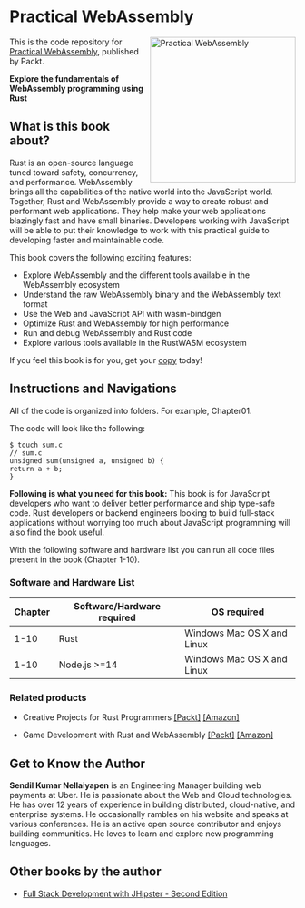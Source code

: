 # Practical WebAssembly

<a href="https://www.packtpub.com/product/practical-webassembly/9781838828004"><img src="https://static.packt-cdn.com/products/9781838828004/cover/smaller" alt="Practical WebAssembly" height="256px" align="right"></a>

This is the code repository for [Practical WebAssembly](https://www.packtpub.com/product/practical-webassembly/9781838828004), published by Packt.

**Explore the fundamentals of WebAssembly programming using Rust**

## What is this book about?
Rust is an open-source language tuned toward safety, concurrency, and performance. WebAssembly brings all the capabilities of the native world into the JavaScript world. Together, Rust and WebAssembly provide a way to create robust and performant web applications. They help make your web applications blazingly fast and have small binaries. Developers working with JavaScript will be able to put their knowledge to work with this practical guide to developing faster and maintainable code.

This book covers the following exciting features:
* Explore WebAssembly and the different tools available in the WebAssembly ecosystem
* Understand the raw WebAssembly binary and the WebAssembly text format
* Use the Web and JavaScript API with wasm-bindgen
* Optimize Rust and WebAssembly for high performance
* Run and debug WebAssembly and Rust code
* Explore various tools available in the RustWASM ecosystem

If you feel this book is for you, get your [copy](https://www.amazon.com/Practical-WebAssembly-Explore-fundamentals-WebAssembly-programming/dp/1838828001) today!


## Instructions and Navigations
All of the code is organized into folders. For example, Chapter01.

The code will look like the following:
```
$ touch sum.c
// sum.c
unsigned sum(unsigned a, unsigned b) {
return a + b;
}

```

**Following is what you need for this book:**
This book is for JavaScript developers who want to deliver better performance and ship type-safe code. Rust developers or backend engineers looking to build full-stack applications without worrying too much about JavaScript programming will also find the book useful.

With the following software and hardware list you can run all code files present in the book (Chapter 1-10).

### Software and Hardware List
| Chapter | Software/Hardware required | OS required |
| -------- | ------------------------------------ | ----------------------------------- |
| 1-10 | Rust | Windows Mac OS X and Linux  |
| 1-10 | Node.js >=14 | Windows Mac OS X and Linux  |


### Related products
* Creative Projects for Rust Programmers [[Packt]](https://www.packtpub.com/product/creative-projects-for-rust-programmers/9781789346220) [[Amazon]](https://www.amazon.com/Creative-Projects-Rust-Programmers-WebAssembly/dp/1789346223)

* Game Development with Rust and WebAssembly [[Packt]](https://www.packtpub.com/product/game-development-with-rust-and-webassembly/9781801070973) [[Amazon]](https://www.amazon.com/Game-Development-Rust-WebAssembly-building/dp/1801070970)


## Get to Know the Author

**Sendil Kumar Nellaiyapen**
is an Engineering Manager building web payments at Uber. He is passionate about the Web and Cloud technologies. He has over 12 years of experience in building distributed, cloud-native, and enterprise systems. He occasionally rambles on his website and speaks at various conferences. He is an active open source contributor and enjoys building communities. He loves to learn and explore new programming languages.

## Other books by the author
* [Full Stack Development with JHipster - Second Edition](https://www.packtpub.com/product/full-stack-development-with-jhipster-second-edition/9781838824983)
